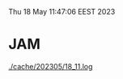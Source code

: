 Thu 18 May 11:47:06 EEST 2023
# JAM
<a href='./cache/202305/18_11.log'>./cache/202305/18_11.log</a>
